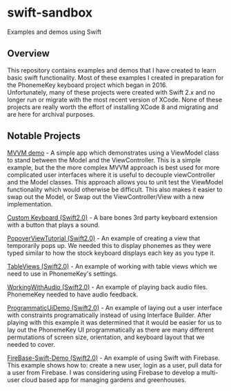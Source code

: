 # swift-sandbox
Examples and demos using Swift


## Overview

This repository contains examples and demos that I have created to learn basic swift functionality. 
Most of these examples I created in preparation for the PhonemeKey keyboard project which began in 2016.  
Unfortunately, many of these projects were created with Swift 2.x and no longer run or migrate with the most recent version of XCode. None of these projects are really worth the effort of installing XCode 8 and migrating and are here for archival purposes.


## Notable Projects
[MVVM demo](https://github.com/hieberr/swift-sandbox/tree/master/ArchitecturalPatterns-MvvmDemo/ArchitecturalPatternsPatterns-MvvmDemo) - A simple app which demonstrates using a ViewModel class to stand between the Model and the ViewController. This is a simple example, but the the more complex MVVM approach is best used for more complicated user interfaces where it is useful to decouple viewController and the Model classes. This approach allows you to unit test the ViewModel functionality which would otherwise be difficult.  This also makes it easier to swap out the Model, or Swap out the ViewController/View with a new implementation.

[Custom Keyboard (Swift2.0)](https://github.com/hieberr/swift-sandbox/tree/master/Swift2.0/Custom%20Keyboard) - A bare bones 3rd party keyboard extension with a button that plays a sound. 

[PopoverViewTutorial (Swift2.0)](https://github.com/hieberr/swift-sandbox/tree/master/Swift2.0/PopoverViewTutorial) - An example of creating a view that temporarily pops up. We needed this to display phonemes as they were typed similar to how the stock keyboard displays each key as you type it.

[TableViews (Swift2.0)](https://github.com/hieberr/swift-sandbox/tree/master/Swift2.0/TableViews) - An example of working with table views which we need to use in PhonemeKey's settings.

[WorkingWithAudio (Swift2.0)](https://github.com/hieberr/swift-sandbox/tree/master/Swift2.0/Working%20With%20Audio) - An example of playing back audio files. PhonemeKey needed to have audio feedback. 

[ProgrammaticUiDemo (Swift2.0)](https://github.com/hieberr/swift-sandbox/tree/master/Swift2.0/ProgrammaticUiDemo) - An example of laying out a user interface with constraints programatically instead of using Interface Builder. After playing with this example it was determined that it would be easier for us to lay out the PhonemeKey UI programmatically as there are many different permutations of screen size, orientation, and keyboard layout that we needed to cover.

[FireBase-Swift-Demo (Swift2.0)](https://github.com/hieberr/swift-sandbox/tree/master/Swift2.0/Firebase-Swift-Demo) - An example of using Swift with Firebase. This example shows how to: create a new user, login as a user, pull data for a user from Firebase. I was considering using Firebase to develop a multi-user cloud based app for managing gardens and greenhouses. 

